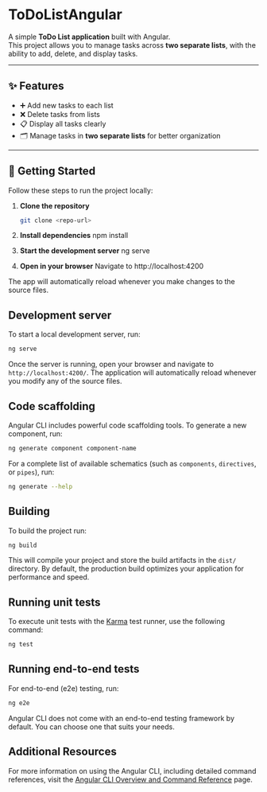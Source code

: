 # ToDoListAngular

A simple **ToDo List application** built with Angular.  
This project allows you to manage tasks across **two separate lists**, with the ability to add, delete, and display tasks.

---

## ✨ Features

- ➕ Add new tasks to each list
- ❌ Delete tasks from lists
- 📋 Display all tasks clearly
- 🗂️ Manage tasks in **two separate lists** for better organization

---

## 🚀 Getting Started

Follow these steps to run the project locally:

1. **Clone the repository**

   ```bash
   git clone <repo-url>
   ```

2. **Install dependencies**
   npm install

3. **Start the development server**
   ng serve

4. **Open in your browser**
   Navigate to http://localhost:4200

The app will automatically reload whenever you make changes to the source files.

## Development server

To start a local development server, run:

```bash
ng serve
```

Once the server is running, open your browser and navigate to `http://localhost:4200/`. The application will automatically reload whenever you modify any of the source files.

## Code scaffolding

Angular CLI includes powerful code scaffolding tools. To generate a new component, run:

```bash
ng generate component component-name
```

For a complete list of available schematics (such as `components`, `directives`, or `pipes`), run:

```bash
ng generate --help
```

## Building

To build the project run:

```bash
ng build
```

This will compile your project and store the build artifacts in the `dist/` directory. By default, the production build optimizes your application for performance and speed.

## Running unit tests

To execute unit tests with the [Karma](https://karma-runner.github.io) test runner, use the following command:

```bash
ng test
```

## Running end-to-end tests

For end-to-end (e2e) testing, run:

```bash
ng e2e
```

Angular CLI does not come with an end-to-end testing framework by default. You can choose one that suits your needs.

## Additional Resources

For more information on using the Angular CLI, including detailed command references, visit the [Angular CLI Overview and Command Reference](https://angular.dev/tools/cli) page.
